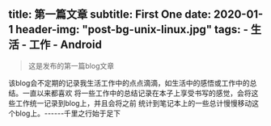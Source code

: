 title:   第一篇文章
subtitle:   First One
date:   2020-01-1
header-img: "post-bg-unix-linux.jpg"
tags:
    - 生活
    - 工作
    - Android
---


> 这是发布的第一篇blog文章

该blog会不定期的记录我生活工作中的点点滴滴，如生活中的感悟或工作中的总结。一直以来都喜欢
将一些工作中的总结记录在本子上享受书写的感觉，会将这些工作统一记录到blog上，并且会将之前
统计到笔记本上的一些总计慢慢移动这个blog上。------千里之行始于足下
